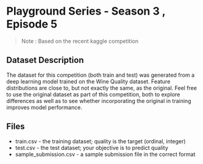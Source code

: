 # Playground Series - Season 3 , Episode 5 

> Note :  Based on the recent kaggle competition 

## Dataset Description 

The dataset for this competition (both train and test) was generated from a deep learning model trained on the Wine Quality dataset. Feature distributions are close to, but not exactly the same, as the original. Feel free to use the original dataset as part of this competition, both to explore differences as well as to see whether incorporating the original in training improves model performance.

## Files 

- train.csv - the training dataset; quality is the target (ordinal, integer)
- test.csv - the test dataset; your objective is to predict quality
- sample_submission.csv - a sample submission file in the correct format